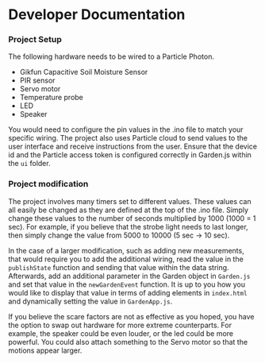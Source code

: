 # Developer Documentation

### Project Setup
The following hardware needs to be wired to a Particle Photon.
- Gikfun Capacitive Soil Moisture Sensor
- PIR sensor
- Servo motor
- Temperature probe
- LED
- Speaker

You would need to configure the pin values in the .ino file to match your specific wiring. The project also uses Particle cloud to send values to the user interface and receive instructions from the user. Ensure that the device id and the Particle access token is configured correctly in Garden.js within the `ui` folder.

### Project modification
The project involves many timers set to different values. These values can all easily be changed as they are defined at the top of the .ino file. Simply change these values to the number of seconds multiplied by 1000 (1000 = 1 sec). For example, if you believe that the strobe light needs to last longer, then simply change the value from 5000 to 10000 (5 sec -> 10 sec).

In the case of a larger modification, such as adding new measurements, that would require you to add the additional wiring, read the value in the `publishState` function and sending that value within the data string. Afterwards, add an additional parameter in the Garden object in `Garden.js` and set that value in the `newGardenEvent` function. It is up to you how you would like to display that value in terms of adding elements in `index.html` and dynamically setting the value in `GardenApp.js`.

If you believe the scare factors are not as effective as you hoped, you have the option to swap out hardware for more extreme counterparts. For example, the speaker could be even louder, or the led could be more powerful. You could also attach something to the Servo motor so that the motions appear larger. 
